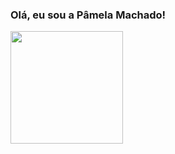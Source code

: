 ### Olá, eu sou a Pâmela Machado!

<div>
  <a href="https://github.com/Pamela-WMachado">
  <img height="180em" src="(https://github-readme-stats.vercel.app/api?username=Pamela-WMachado&show_icons=true&count_private=true&theme=radical")>

 </div>

<!--
**Pamela-WMachado/Pamela-WMAchado** is a ✨ _special_ ✨ repository because its `README.md` (this file) appears on your GitHub profile.

Here are some ideas to get you started:

- 🔭 I’m currently working on ...
- 🌱 I’m currently learning ...
- 👯 I’m looking to collaborate on ...
- 🤔 I’m looking for help with ...
- 💬 Ask me about ...
- 📫 How to reach me: ...
- 😄 Pronouns: ...
- ⚡ Fun fact: ...
-->
